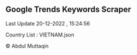 

## Google Trends Keywords Scraper 
 
Last Update 20-12-2022 , 15:24:56

Country List :
VIETNAM.json



© Abdul Muttaqin 
